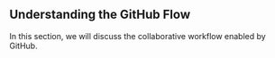 ## Understanding the GitHub Flow

In this section, we will discuss the collaborative workflow enabled by GitHub.
